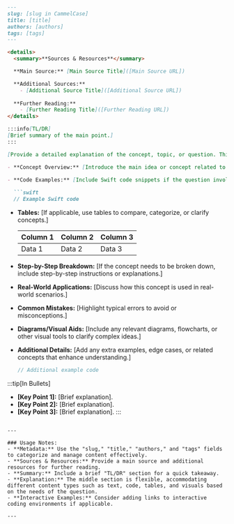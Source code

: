 ```markdown
---
slug: [slug in CammelCase]
title: [title]
authors: [authors]
tags: [tags]
---

<details>
  <summary>**Sources & Resources**</summary>

  **Main Source:** [Main Source Title]([Main Source URL])

  **Additional Sources:**
    - [Additional Source Title]([Additional Source URL])
  
  **Further Reading:**
    - [Further Reading Title]([Further Reading URL])
</details>

:::info[TL/DR]
[Brief summary of the main point.]
:::

[Provide a detailed explanation of the concept, topic, or question. This section is flexible and can include any combination of the following based on the question’s requirements:]

- **Concept Overview:** [Introduce the main idea or concept related to the question.]
  
- **Code Examples:** [Include Swift code snippets if the question involves coding.]

  ```swift
  // Example Swift code
  ```

- **Tables:** [If applicable, use tables to compare, categorize, or clarify concepts.]

  | Column 1 | Column 2 | Column 3 |
  |----------|----------|----------|
  | Data 1   | Data 2   | Data 3   |
  
- **Step-by-Step Breakdown:** [If the concept needs to be broken down, include step-by-step instructions or explanations.]

- **Real-World Applications:** [Discuss how this concept is used in real-world scenarios.]

- **Common Mistakes:** [Highlight typical errors to avoid or misconceptions.]

- **Diagrams/Visual Aids:** [Include any relevant diagrams, flowcharts, or other visual tools to clarify complex ideas.]

- **Additional Details:** [Add any extra examples, edge cases, or related concepts that enhance understanding.]

  ```swift
  // Additional example code
  ```

:::tip[In Bullets]
- **[Key Point 1]:** [Brief explanation].
- **[Key Point 2]:** [Brief explanation].
- **[Key Point 3]:** [Brief explanation].
:::
```

---

### Usage Notes:
- **Metadata:** Use the "slug," "title," "authors," and "tags" fields to categorize and manage content effectively.
- **Sources & Resources:** Provide a main source and additional resources for further reading.
- **Summary:** Include a brief "TL/DR" section for a quick takeaway.
- **Explanation:** The middle section is flexible, accommodating different content types such as text, code, tables, and visuals based on the needs of the question.
- **Interactive Examples:** Consider adding links to interactive coding environments if applicable.

---
